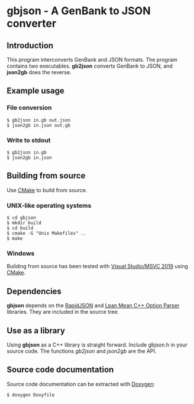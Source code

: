 gbjson - A GenBank to JSON converter
====================================

Introduction
------------

This program interconverts GenBank and JSON formats. The program contains two
executables. __gb2json__ converts GenBank to JSON, and __json2gb__ does the reverse.

Example usage
-------------
### File conversion
```shell
$ gb2json in.gb out.json  
$ json2gb in.json out.gb
```

### Write to stdout
```shell
$ gb2json in.gb
$ json2gb in.json
```

Building from source
--------------------
Use [CMake](https://cmake.org/) to build from source.

### UNIX-like operating systems
```shell
$ cd gbjson  
$ mkdir build  
$ cd build  
$ cmake -G "Unix Makefiles" ..  
$ make
```

### Windows
Building from source has been tested with 
[Visual Studio/MSVC 2019](https://visualstudio.microsoft.com/) using [CMake](https://cmake.org/).

Dependencies
------------

__gbjson__ depends on the [RapidJSON](http://rapidjson.org/) and
[Lean Mean C++ Option Parser](http://optionparser.sourceforge.net/optionparser_8h_source.html) libraries.
They are included in the source tree.

Use as a library
-------------------------

Using __gbjson__ as a C++ library is straight forward.
Include gbjson.h in your source code. The functions _gb2json_ and _json2gb_ are the API.

Source code documentation
-------------------------

Source code documentation can be extracted with [Doxygen](http://www.doxygen.org/):  
```shell
$ doxygen Doxyfile
```